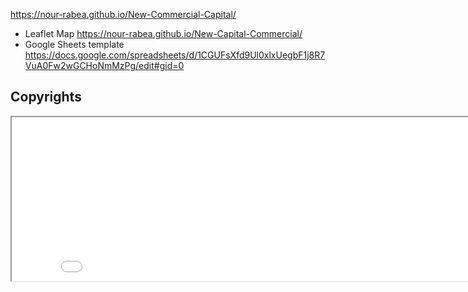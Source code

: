 https://nour-rabea.github.io/New-Commercial-Capital/
- Leaflet Map https://nour-rabea.github.io/New-Capital-Commercial/
- Google Sheets template https://docs.google.com/spreadsheets/d/1CGUFsXfd9Ul0xlxUegbF1j8R7VuA0Fw2wGCHoNmMzPg/edit#gid=0

   
## Copyrights
   <iframe src="Media/Nour.jpg" width="845" height="262"></iframe>

